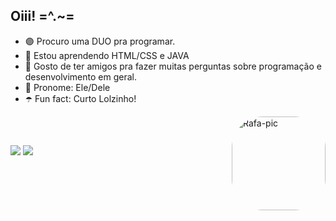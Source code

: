 ## Oiii! =^.~= 

- 🟣 Procuro uma DUO pra programar.
- 👾 Estou aprendendo HTML/CSS e JAVA
- 💜 Gosto de ter amigos pra fazer muitas perguntas sobre programação e desenvolvimento em geral.
- 🍇 Pronome: Ele/Dele
- ☂️ Fun fact: Curto Lolzinho!
<img align="right" alt="Rafa-pic" height="150" style="border-radius:50px;" src="https://i.picasion.com/pic91/855c4f1fd968fc0fdbbd823cbca6a653.gif">
</div>

<div style="display: inline_block"><br>
</div>
  
  ##
 
<div> 
  <a href ="mailto:deividmendoncaprofissional@gmail.com"><img src="https://img.shields.io/badge/-Gmail-%23333?style=for-the-badge&logo=gmail&logoColor=white" target="_blank"></a>
  <a href="https://www.linkedin.com/in/deivid-mendonça/-45875016a" target="_blank"><img src="https://img.shields.io/badge/-LinkedIn-%230077B5?style=for-the-badge&logo=linkedin&logoColor=white" target="_blank"></a>
  <a href="https://img.shields.io/badge/Lua-2C2D72?style=for-the-badge&logo=LinkedIn&logoColor=pink" target="_blank"<img scr="https://img.shields.io/badge/-LinkedIn-%230077B5?style=for-the-badge&logo=linkedin&logoColor=white" target="_blank"></a>
</div>
